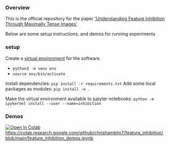 ### Overview

This is the official repository for the paper ['Understanding Feature Inhibition Through Maximally Tense Images'](https://chrishamblin.xyz/science/tense_images.pdf)

Below are some setup instructions, and demos for running experiments 

### setup

Create a [virtual environment](https://realpython.com/python-virtual-environments-a-primer/) for the software.
* `python3 -m venv env`
* `source env/bin/activate`

Install dependencies: `pip install -r requirements.txt`
Add some local packages as modules: `pip install -e .`

Make the virtual environment available to jupyter notebooks:  `python -m ipykernel install --user --name=inhibition` 



### Demos
[![Open In Colab](https://colab.research.google.com/assets/colab-badge.svg)](https://colab.research.google.com/drive/your_notebook_file_id)
https://colab.research.google.com/github/chrishamblin7/feature_inhibition/blob/main/feature_inhibition_demos.ipynb


